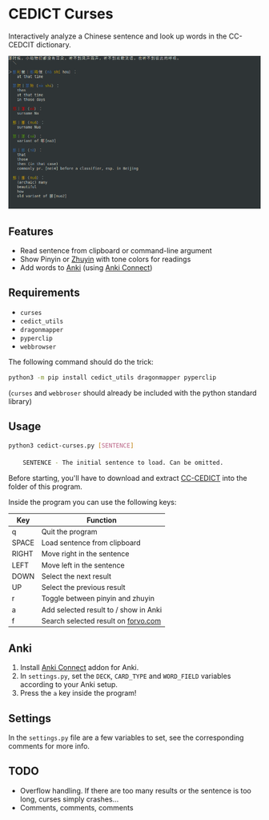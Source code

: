 # CEDICT Curses

Interactively analyze a Chinese sentence and look up words in the CC-CEDCIT dictionary.

![screenshot](Screenshot.png)

## Features

* Read sentence from clipboard or command-line argument
* Show Pinyin or [Zhuyin](https://en.wikipedia.org/wiki/Bopomofo) with tone colors for readings
* Add words to [Anki](https://apps.ankiweb.net/) (using [Anki Connect](https://foosoft.net/projects/anki-connect/))
  
## Requirements

* `curses`
* `cedict_utils`
* `dragonmapper`
* `pyperclip`
* `webbrowser`

The following command should do the trick:

```sh
python3 -m pip install cedict_utils dragonmapper pyperclip
```

(`curses` and `webbroser` should already be included with the python standard library)

## Usage

```sh
python3 cedict-curses.py [SENTENCE]

    SENTENCE - The initial sentence to load. Can be omitted.
```

Before starting, you'll have to download and extract [CC-CEDICT](https://www.mdbg.net/chinese/dictionary?page=cedict) into the folder of this program.


Inside the program you can use the following keys:

| Key | Function |
| --- | --- |
| q | Quit the program |
| SPACE | Load sentence from clipboard |
| RIGHT | Move right in the sentence |
| LEFT | Move left in the sentence |
| DOWN | Select the next result |
| UP | Select the previous result |
| r | Toggle between pinyin and zhuyin |
| a | Add selected result to / show in Anki |
| f | Search selected result on [forvo.com](https://forvo.com/) |

## Anki

1. Install [Anki Connect](https://ankiweb.net/shared/info/2055492159) addon for Anki.
2. In `settings.py`, set the `DECK`, `CARD_TYPE` and `WORD_FIELD` variables according to your Anki setup.
3. Press the `a` key inside the program!

## Settings

In the `settings.py` file are a few variables to set, see the corresponding comments for more info.

## TODO

* Overflow handling. If there are too many results or the sentence is too long, curses simply crashes...
* Comments, comments, comments
